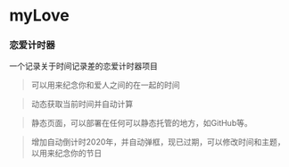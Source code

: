 # myLove

### 恋爱计时器

一个记录关于时间记录差的恋爱计时器项目

> 可以用来纪念你和爱人之间的在一起的时间

> 动态获取当前时间并自动计算

> 静态页面，可以部署在任何可以静态托管的地方，如GitHub等。

> 增加自动倒计时2020年，并自动弹框，现已过期，可以修改时间和主题，以用来纪念你的节日
